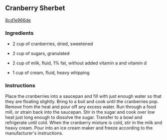## Cranberry Sherbet

[8cd1e966de](http://allrecipes.com/recipe/cranberry-sherbet/)

### Ingredients

 - 2 cup of cranberries, dried, sweetened

 - 2 cup of sugars, granulated

 - 2 cup of milk, fluid, 1% fat, without added vitamin a and vitamin d

 - 1 cup of cream, fluid, heavy whipping

### Instructions

Place the cranberries into a saucepan and fill with just enough water so that they are floating slightly. Bring to a boil and cook until the cranberries pop. Remove from the heat and pour off any excess water. Run through a food mill, or strain back into the saucepan. Stir in the sugar and cook over low heat just long enough to dissolve the sugar. Transfer to a bowl and refrigerate until cold. When the cranberry mixture is cold, stir in the milk and heavy cream. Pour into an ice cream maker and freeze according to the manufacturer's instructions.